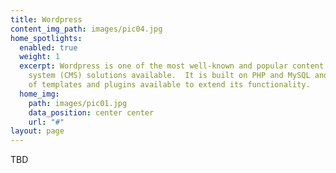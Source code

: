```yaml
---
title: Wordpress
content_img_path: images/pic04.jpg
home_spotlights:
  enabled: true
  weight: 1
  excerpt: Wordpress is one of the most well-known and popular content management
    system (CMS) solutions available.  It is built on PHP and MySQL and has hundreds
    of templates and plugins available to extend its functionality.
  home_img:
    path: images/pic01.jpg
    data_position: center center
    url: "#"
layout: page
---
```


TBD
